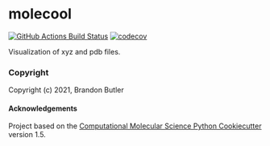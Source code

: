 molecool
==============================
[//]: # (Badges)
[![GitHub Actions Build Status](https://github.com/REPLACE_WITH_OWNER_ACCOUNT/molecool/workflows/CI/badge.svg)](https://github.com/REPLACE_WITH_OWNER_ACCOUNT/molecool/actions?query=workflow%3ACI)
[![codecov](https://codecov.io/gh/REPLACE_WITH_OWNER_ACCOUNT/molecool/branch/master/graph/badge.svg)](https://codecov.io/gh/REPLACE_WITH_OWNER_ACCOUNT/molecool/branch/master)


Visualization of xyz and pdb files.

### Copyright

Copyright (c) 2021, Brandon Butler


#### Acknowledgements
 
Project based on the 
[Computational Molecular Science Python Cookiecutter](https://github.com/molssi/cookiecutter-cms) version 1.5.
